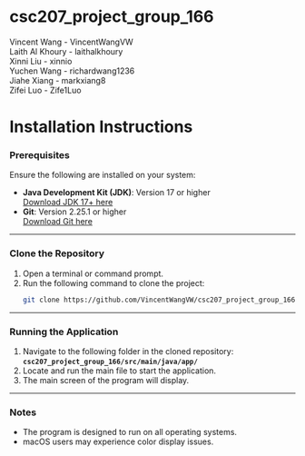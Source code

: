 # csc207_project_group_166

Vincent Wang - VincentWangVW<br/>
Laith Al Khoury - laithalkhoury<br/>
Xinni Liu - xinnio<br/>
Yuchen Wang - richardwang1236<br/>
Jiahe Xiang - markxiang8<br/>
Zifei Luo - Zife1Luo<br/>

# Installation Instructions

### Prerequisites  
Ensure the following are installed on your system:  
- **Java Development Kit (JDK)**: Version 17 or higher  
  [Download JDK 17+ here](https://www.oracle.com/java/technologies/javase/jdk17-archive-downloads.html)  
- **Git**: Version 2.25.1 or higher  
  [Download Git here](https://git-scm.com/downloads)  

---

### Clone the Repository  
1. Open a terminal or command prompt.  
2. Run the following command to clone the project:  
   ```bash
   git clone https://github.com/VincentWangVW/csc207_project_group_166.git
   ```

---

### Running the Application  
1. Navigate to the following folder in the cloned repository:  
   **`csc207_project_group_166/src/main/java/app/`**  
2. Locate and run the main file to start the application.  
3. The main screen of the program will display.  

---

### Notes  
- The program is designed to run on all operating systems.  
- macOS users may experience color display issues.
